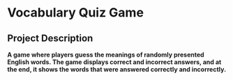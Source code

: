 # Vocabulary Quiz Game
## Project Description
**A game where players guess the meanings of randomly presented English words. The game displays correct and incorrect answers, and at the end, it shows the words that were answered correctly and incorrectly.**
